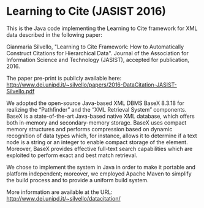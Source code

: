 # Learning to Cite (JASIST 2016)

This is the Java code implementing the Learning to Cite framework for XML data described in the following paper:

Gianmaria Silvello, "Learning to Cite Framework: How to Automatically Construct Citations for Hierarchical Data". Journal of the Association for Information Science and Technology (JASIST), accepted for publication, 2016.

The paper pre-print is publicly available here: http://www.dei.unipd.it/~silvello/papers/2016-DataCitation-JASIST-Silvello.pdf

We adopted the open-source Java-based XML DBMS BaseX 8.3.18 for realizing the “Pathfinder” and the “XML Retrieval System” components. BaseX is a state-of-the-art Java-based native XML database, which offers both in-memory and secondary-memory storage. BaseX uses compact memory structures and performs compression based on dynamic recognition of data types which, for instance, allows it to determine if a text node is a string or an integer to enable compact storage of the element. Moreover, BaseX provides effective full-text search capabilities which are exploited to perform exact and best match retrieval.

We chose to implement the system in Java in order to make it portable and platform independent; moreover, we employed Apache Maven to simplify the build process and to provide a uniform build system.

More information are available at the URL: http://www.dei.unipd.it/~silvello/datacitation/
